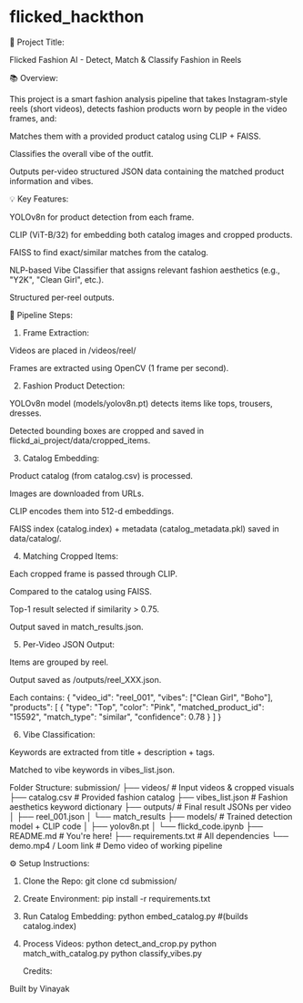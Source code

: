 # flicked_hackthon
🌟 Project Title:

Flicked Fashion AI - Detect, Match & Classify Fashion in Reels

📚 Overview:

This project is a smart fashion analysis pipeline that takes Instagram-style reels (short videos), detects fashion products worn by people in the video frames, and:

Matches them with a provided product catalog using CLIP + FAISS.

Classifies the overall vibe of the outfit.

Outputs per-video structured JSON data containing the matched product information and vibes.

💡 Key Features:

YOLOv8n for product detection from each frame.

CLIP (ViT-B/32) for embedding both catalog images and cropped products.

FAISS to find exact/similar matches from the catalog.

NLP-based Vibe Classifier that assigns relevant fashion aesthetics (e.g., "Y2K", "Clean Girl", etc.).

Structured per-reel outputs.

🔄 Pipeline Steps:

1. Frame Extraction:

Videos are placed in /videos/reel/

Frames are extracted using OpenCV (1 frame per second).

2. Fashion Product Detection:

YOLOv8n model (models/yolov8n.pt) detects items like tops, trousers, dresses.

Detected bounding boxes are cropped and saved in flickd_ai_project/data/cropped_items.

3. Catalog Embedding:

Product catalog (from catalog.csv) is processed.

Images are downloaded from URLs.

CLIP encodes them into 512-d embeddings.

FAISS index (catalog.index) + metadata (catalog_metadata.pkl) saved in data/catalog/.

4. Matching Cropped Items:

Each cropped frame is passed through CLIP.

Compared to the catalog using FAISS.

Top-1 result selected if similarity > 0.75.

Output saved in match_results.json.

5. Per-Video JSON Output:

Items are grouped by reel.

Output saved as /outputs/reel_XXX.json.

Each contains:
{
  "video_id": "reel_001",
  "vibes": ["Clean Girl", "Boho"],
  "products": [
    {
      "type": "Top",
      "color": "Pink",
      "matched_product_id": "15592",
      "match_type": "similar",
      "confidence": 0.78
    }
  ]
}

6. Vibe Classification:

Keywords are extracted from title + description + tags.

Matched to vibe keywords in vibes_list.json.



 Folder Structure:
 submission/
├── videos/                # Input videos & cropped visuals
├── catalog.csv            # Provided fashion catalog
├── vibes_list.json        # Fashion aesthetics keyword dictionary
├── outputs/               # Final result JSONs per video
│   ├── reel_001.json
│   └── match_results
├── models/                # Trained detection model + CLIP code
│   ├── yolov8n.pt
│   └── flickd_code.ipynb
├── README.md              # You're here!
├── requirements.txt       # All dependencies
└── demo.mp4 / Loom link   # Demo video of working pipeline

⚙️ Setup Instructions:

1. Clone the Repo:
   git clone <your-repo-url>
   cd submission/

2. Create Environment:
   pip install -r requirements.txt

3. Run Catalog Embedding:
   python embed_catalog.py #(builds catalog.index)

4. Process Videos:
   python detect_and_crop.py
   python match_with_catalog.py
   python classify_vibes.py

    Credits:

Built by Vinayak
